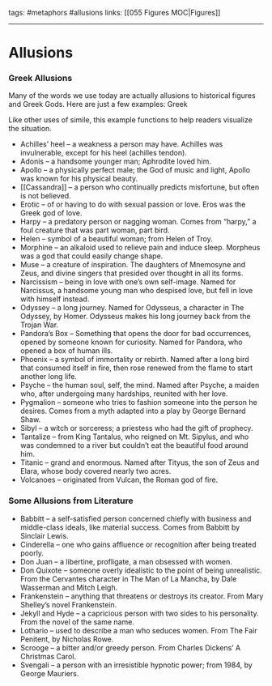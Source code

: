 tags: #metaphors #allusions
links: [[055 Figures MOC|Figures]]
 
---
# Allusions

### Greek Allusions
Many of the words we use today are actually allusions to historical figures and Greek Gods. Here are just a few examples:
Greek

Like other uses of simile, this example functions to help readers visualize the situation.

- Achilles’ heel – a weakness a person may have. Achilles was invulnerable, except for his heel (achilles tendon).
- Adonis – a handsome younger man; Aphrodite loved him.
- Apollo – a physically perfect male; the God of music and light, Apollo was known for his physical beauty.
- [[Cassandra]] – a person who continually predicts misfortune, but often is not believed.
- Erotic – of or having to do with sexual passion or love. Eros was the Greek god of love.
- Harpy – a predatory person or nagging woman. Comes from “harpy,” a foul creature that was part woman, part bird.
- Helen – symbol of a beautiful woman; from Helen of Troy.
- Morphine – an alkaloid used to relieve pain and induce sleep. Morpheus was a god that could easily change shape.
- Muse – a creature of inspiration. The daughters of Mnemosyne and Zeus, and divine singers that presided over thought in all its forms.
- Narcissism – being in love with one’s own self-image. Named for Narcissus, a handsome young man who despised love, but fell in love with himself instead.
- Odyssey – a long journey. Named for Odysseus, a character in The Odyssey, by Homer. Odysseus makes his long journey back from the Trojan War.
- Pandora’s Box – Something that opens the door for bad occurrences, opened by someone known for curiosity. Named for Pandora, who opened a box of human ills.
- Phoenix – a symbol of immortality or rebirth. Named after a long bird that consumed itself in fire, then rose renewed from the flame to start another long life.
- Psyche – the human soul, self, the mind. Named after Psyche, a maiden who, after undergoing many hardships, reunited with her love.
- Pygmalion – someone who tries to fashion someone into the person he desires. Comes from a myth adapted into a play by George Bernard Shaw.
- Sibyl – a witch or sorceress; a priestess who had the gift of prophecy.
- Tantalize – from King Tantalus, who reigned on Mt. Sipylus, and who was condemned to a river but couldn’t eat the beautiful food around him.
- Titanic – grand and enormous. Named after Tityus, the son of Zeus and Elara, whose body covered nearly two acres.
- Volcanoes – originated from Vulcan, the Roman god of fire.

### Some Allusions from Literature

- Babbitt – a self-satisfied person concerned chiefly with business and middle-class ideals, like material success. Comes from Babbitt by Sinclair Lewis.
- Cinderella – one who gains affluence or recognition after being treated poorly.
- Don Juan – a libertine, profligate, a man obsessed with women.
- Don Quixote – someone overly idealistic to the point of being unrealistic. From the Cervantes character in The Man of La Mancha, by Dale Wasserman and Mitch Leigh.
- Frankenstein – anything that threatens or destroys its creator. From Mary Shelley’s novel Frankenstein.
- Jekyll and Hyde – a capricious person with two sides to his personality. From the novel of the same name.
- Lothario – used to describe a man who seduces women. From The Fair Penitent, by Nicholas Rowe.
- Scrooge – a bitter and/or greedy person. From Charles Dickens’ A Christmas Carol.
- Svengali – a person with an irresistible hypnotic power; from 1984, by George Mauriers.
